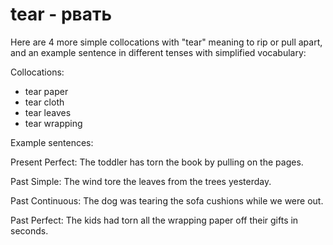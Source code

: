 # tear - рвать

Here are 4 more simple collocations with "tear" meaning to rip or pull apart, and an example sentence in different tenses with simplified vocabulary:

Collocations:

- tear paper
- tear cloth
- tear leaves
- tear wrapping

Example sentences:

Present Perfect: The toddler has torn the book by pulling on the pages.

Past Simple: The wind tore the leaves from the trees yesterday.

Past Continuous: The dog was tearing the sofa cushions while we were out.

Past Perfect: The kids had torn all the wrapping paper off their gifts in seconds.
